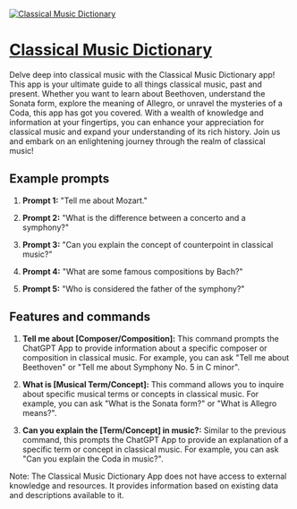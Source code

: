 [![Classical Music Dictionary](https://files.oaiusercontent.com/file-RL3JOUvNY8AKMdUEM2bklCG4?se=2123-10-18T05%3A43%3A39Z&sp=r&sv=2021-08-06&sr=b&rscc=max-age%3D31536000%2C%20immutable&rscd=attachment%3B%20filename%3D3d537abc-6d6b-402e-b507-08e4c27bf0c4.png&sig=W2PjNR6xa4k1237HIwdMd5m/Vps7ImrGL5/cwhe2giU%3D)](https://chat.openai.com/g/g-bVRNfEQ8d-classical-music-dictionary)

# [Classical Music Dictionary](https://chat.openai.com/g/g-bVRNfEQ8d-classical-music-dictionary)

Delve deep into classical music with the Classical Music Dictionary app! This app is your ultimate guide to all things classical music, past and present. Whether you want to learn about Beethoven, understand the Sonata form, explore the meaning of Allegro, or unravel the mysteries of a Coda, this app has got you covered. With a wealth of knowledge and information at your fingertips, you can enhance your appreciation for classical music and expand your understanding of its rich history. Join us and embark on an enlightening journey through the realm of classical music!

## Example prompts

1. **Prompt 1:** "Tell me about Mozart."

2. **Prompt 2:** "What is the difference between a concerto and a symphony?"

3. **Prompt 3:** "Can you explain the concept of counterpoint in classical music?"

4. **Prompt 4:** "What are some famous compositions by Bach?"

5. **Prompt 5:** "Who is considered the father of the symphony?"

## Features and commands

1. **Tell me about [Composer/Composition]:** This command prompts the ChatGPT App to provide information about a specific composer or composition in classical music. For example, you can ask "Tell me about Beethoven" or "Tell me about Symphony No. 5 in C minor".

2. **What is [Musical Term/Concept]:** This command allows you to inquire about specific musical terms or concepts in classical music. For example, you can ask "What is the Sonata form?" or "What is Allegro means?".

3. **Can you explain the [Term/Concept] in music?:** Similar to the previous command, this prompts the ChatGPT App to provide an explanation of a specific term or concept in classical music. For example, you can ask "Can you explain the Coda in music?".

Note: The Classical Music Dictionary App does not have access to external knowledge and resources. It provides information based on existing data and descriptions available to it.
